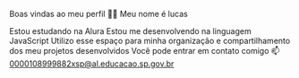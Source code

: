 Boas vindas ao meu perfil 💙💙
Meu nome é lucas

Estou estudando na Alura
Estou me desenvolvendo na linguagem JavaScript
Utilizo esse espaço para minha organização e compartilhamento dos meu projetos desenvolvidos
Você pode entrar em contato comigo 📫
0000108999882xsp@al.educacao.sp.gov.br
